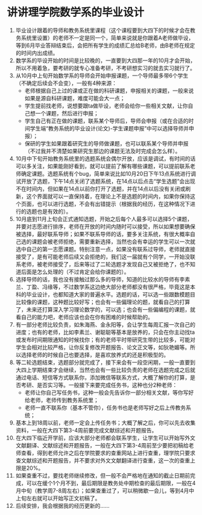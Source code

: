 # 讲讲理学院数学系的毕业设计
1. 毕业设计跟着的导师和教务系统里课程（这个课程要到大四下的时候才会在教务系统里设置）的老师不一定是同一个，简单来说就是你跟着A老师做毕设，等到6月毕业答辩结束后，会把所有学生的成绩汇总给B老师，由B老师在规定的时间内出成绩。
2. 数学系的毕设开始的时间是比较晚的，一直要到大四那一年的10月才会开始，所以不用着急，要考研的就专心准备考研，不考研想实习的就去实习就行了。
3. 从10月中上旬开始数学系的导师会开始申报课题，一个导师最多带6个学生（不确定后续会不会变），一般有4种来源：
   + 老师根据自己上过的课或正在做的科研课题，申报相关的课题，一般来说如果是源自科研课题，难度可能会大一点；
   + 学生提前找老师，说想要跟ta做毕设，老师会给你一些相关文献，让你自己想一个课题，然后进行申报；
   + 学生自己有正在做的课题，联系某个导师后，导师会申报（或在合适的时间学生端“教务系统的毕业设计(论文)-学生课题申报”中可以选择导师并申报）；
   + 保研的学生如果跟着研究生的导师做课题，也可以联系某个导师并申报（不过我并不清楚如果研究生那边的课题无法及时完成会怎么样）。
4. 10月中下旬开始教务系统里的选题系统会偶尔开放，应该是调试，有时间的话可以多关注，如果能刚好看到，就可以提前了解有哪些课题，可以提前联系老师确定课题。选题系统有个bug，简单来说比如10月20日下午13点系统进行调试开放了选题，下午14点关闭了选题系统，在14点以后点击“学生选题”会出现不在时间内，但如果在14点以前你打开了选题，并在14点以后没有关闭或刷新，这个界面就可以一直保持着，在理论上不是选题的时间内，如果你保持这个页面，也可以进行选题，不会有出错提示（根据我的经历，在这种情况下进行的选题也是有效的）。
5. 10月底到11月上旬会正式通知选题，开始之后每个人最多可以选择5个课题，并要对志愿进行排序，老师在开放的时间内随时可以接受，所以如果想要确保被选择，最好联系导师；如果不联系导师的话，要多关注系统，有很大概率自己选的课题会被老师拒绝，需要重新选择，当然也会有幸运的学生可以一次就选中自己的第一志愿课题。特别注意一点，如果没有联系过导师，老师就直接接受了，是有可能老师后续又会拒绝的，我们这一届就有个同学，一开始没联系老师，被老师接受了，后来等过了二轮选题才发现自己又被拒绝了，也不知道后面是怎么处理的（不过肯定会给你课题的）。
6. 选择导师的话，我也没有接触过那么多的导师，知道的比较水的导师有李素兰、丁盈、冯缘等，不过数学系这边绝大部分老师都没有很严格，毕竟这是本科的毕业设计，也都知道大家的普遍水平。选题的话，可以选一些跟数模题目比较像的课题，这种题比较好写；也会有一些偏理论的题，就看自己的打算了，未来还打算深入学习理论数学的，可以选；也会有一些偏编程的课题，就看自己的能力吧，老师应该也会在你有困难的时候帮助的。
7. 有一部分老师比较负责，如朱海燕、金永阳等，会让学生每周汇报一次自己的进度；也有的老师，比如李素兰、谢聪聪等基本是放养的，只会在你主动找ta或发布时间期限通知的时候找你；有的老师平时带研究生带的比较多，可能对学生会相对比较严格，让你反复修改开题报告、论文正文等，如狄艳媚等。所以选择老师的时候自己也要选择，是喜欢放养式的还是积极型的。
8. 等二轮选题结束，选题部分就完成了，接下来会有一段空闲期，一般一直要到大四上学期结束才会继续，当然也会有一些比较负责的老师在选题完成之后就通过电话、短信等方式联系你，添加微信等联系方式，大概了解你的打算，是否考研、是否实习等。一般接下来要完成任务书，这种也分2种老师：
   + 老师让你自己写任务书，这种一般会先告诉你一部分相关文献，等你写好给老师，老师传到教务系统里；
   + 老师一直不联系你（基本不管你），任务书也是老师写好之后上传教务系统；
9. 基本上到18周以前，老师一定会上传任务书；大概了解之后，你可以先去收集资料，一般在大四下第3-4周前要完成文献综述和开题报告。
10. 在大四下临近开学前，应该大部分老师都会联系学生，让学生可以开始写外文文献翻译、文献综述和开题报告，一般在大四下第3-4周前至少要把初稿给老师查看，得到老师允许之后在学院要求的查重网站上进行查重，理学院只要求查文献综述和开题报告，并不要求对外文文献翻译进行查重，这一次的查重上限是20%。
11. 如果查重不过，要找老师继续修改，但一般不会严格地在通知的截止日期前完成，可以在缓个1个月不到，最后期限是教务处中期检查的最后期限，一般在4月中旬（教学周7-8周左右）；如果查重过了，可以稍微歇一会儿，等到4月中上旬左右就可以开始写正文初稿了。
12. 后续安排，我会根据我的经历更新的……

